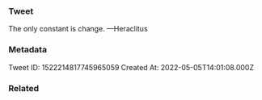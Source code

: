 ### Tweet
The only constant is change. —Heraclitus

### Metadata
Tweet ID: 1522214817745965059
Created At: 2022-05-05T14:01:08.000Z

### Related

